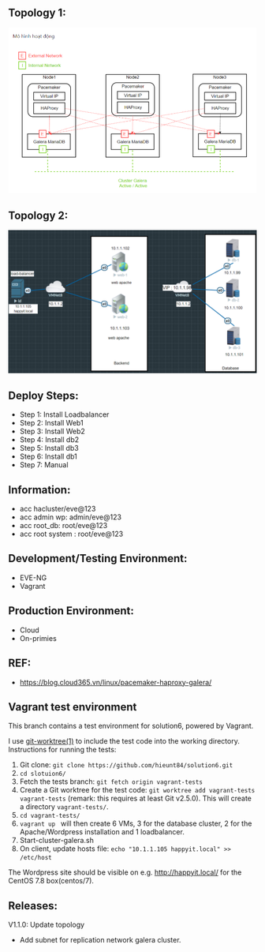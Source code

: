 ## Topology 1:
<p align="center"><img src="https://github.com/hieunt84/solution6/blob/master/images/topology1.png" /></p>

## Topology 2:
<p align="center"><img src="https://github.com/hieunt84/solution6/blob/master/images/topology2.png" /></p>

## Deploy Steps:
- Step 1: Install Loadbalancer
- Step 2: Install Web1
- Step 3: Install Web2
- Step 4: Install db2
- Step 5: Install db3
- Step 6: Install db1
- Step 7: Manual

## Information:
- acc hacluster/eve@123
- acc admin wp: admin/eve@123
- acc root_db: root/eve@123
- acc root system : root/eve@123

## Development/Testing Environment:
- EVE-NG
- Vagrant

## Production Environment:
- Cloud
- On-primies

## REF:
- https://blog.cloud365.vn/linux/pacemaker-haproxy-galera/


## Vagrant test environment

This branch contains a test environment for solution6, powered by Vagrant.

I use [git-worktree(1)](https://git-scm.com/docs/git-worktree) to include the test code into the working directory. Instructions for running the tests:

1. Git clone: `git clone https://github.com/hieunt84/solution6.git`
2. `cd slotuion6/`
3. Fetch the tests branch: `git fetch origin vagrant-tests`
4. Create a Git worktree for the test code: `git worktree add vagrant-tests vagrant-tests` (remark: this requires at least Git v2.5.0). This will create a directory `vagrant-tests/`.
5. `cd vagrant-tests/`
6. `vagrant up ` will then create 6 VMs, 3 for the database cluster, 2 for the Apache/Wordpress installation and 1 loadbalancer.
7. Start-cluster-galera.sh
8. On client, update hosts file: `echo "10.1.1.105 happyit.local" >> /etc/host`

The Wordpress site should be visible on e.g. <http://happyit.local/> for the CentOS 7.8 box(centos/7).

## Releases:
V1.1.0: Update topology
- Add subnet for replication network galera cluster.
